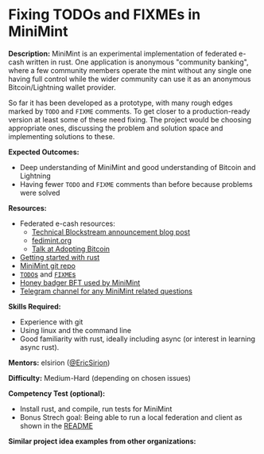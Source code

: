 # Fixing TODOs and FIXMEs in MiniMint
**Description:** MiniMint is an experimental implementation of federated e-cash written in rust. One application is anonymous "community banking", where a few community members operate the mint without any single one having full control while the wider community can use it as an anonymous Bitcoin/Lightning wallet provider.

So far it has been developed as a prototype, with many rough edges marked by `TODO` and `FIXME` comments. To get closer to a production-ready version at least some of these need fixing. The project would be choosing appropriate ones, discussing the problem and solution space and implementing solutions to these.

**Expected Outcomes:**
* Deep understanding of MiniMint and good understanding of Bitcoin and Lightning
* Having fewer `TODO` and `FIXME` comments than before because problems were solved

**Resources:**
* Federated e-cash resources:
    * [Technical Blockstream announcement blog post](https://medium.com/blockstream/blockstream-sponsors-federated-e-cash-as-a-bitcoin-scaling-technology-637ba05de7b3)
    * [fedimint.org](https://fedimint.org/)
    * [Talk at Adopting Bitcoin](https://bitcointv.com/w/kHwmbLTWjsbaDTJpBewUmX)
* [Getting started with rust](https://www.rust-lang.org/learn/get-started)
* [MiniMint git repo](https://github.com/fedimint/minimint/)
* [`TODO`s](https://github.com/search?q=org%3Afedimint+TODO&type=code) and [`FIXME`s](https://github.com/search?q=org%3Afedimint+FIXME&type=code)
* [Honey badger BFT used by MiniMint](https://eprint.iacr.org/2016/199.pdf)
* [Telegram channel for any MiniMint related questions](https://t.me/+-AsKtcH4Geo2ZTU0)

**Skills Required:**
* Experience with git
* Using linux and the command line
* Good familiarity with rust, ideally including async (or interest in learning async rust).

**Mentors:** elsirion ([@EricSirion](https://twitter.com/EricSirion))

**Difficulty:** Medium-Hard (depending on chosen issues)

**Competency Test (optional):**
* Install rust, and compile, run tests for MiniMint
* Bonus Strech goal: Being able to run a local federation and client as shown in the [README](https://github.com/fedimint/minimint/)

**Similar project idea examples from other organizations:**
